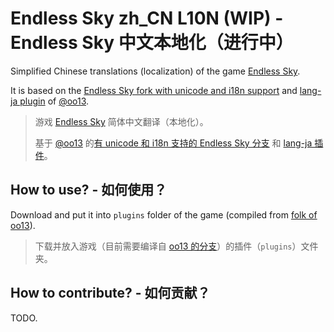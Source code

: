 # Endless Sky zh\_CN L10N (WIP) - Endless Sky 中文本地化（进行中）

Simplified Chinese translations (localization) of the game [Endless Sky](https://github.com/endless-sky/endless-sky).

It is based on the [Endless Sky fork with unicode and i18n support](https://github.com/oo13/endless-sky/tree/build_test_i18n_v3) and [lang-ja plugin](https://github.com/endless-sky/endless-sky/issues/558#issuecomment-582915541) of [@oo13](https://github.com/oo13).

> 游戏 [Endless Sky](https://github.com/endless-sky/endless-sky) 简体中文翻译（本地化）。
>
> 基于 [@oo13](https://github.com/oo13) 的[有 unicode 和 i18n 支持的 Endless Sky 分支](https://github.com/oo13/endless-sky/tree/build_test_i18n_v3) 和 [lang-ja 插件](https://github.com/endless-sky/endless-sky/issues/558#issuecomment-582915541)。

## How to use? - 如何使用？

Download and put it into `plugins` folder of the game (compiled from [folk of oo13](https://github.com/oo13/endless-sky/tree/build_test_i18n_v3)).

> 下载并放入游戏（目前需要编译自 [oo13 的分支](https://github.com/oo13/endless-sky/tree/build_test_i18n_v3)）的插件（`plugins`）文件夹。

## How to contribute? - 如何贡献？

TODO.

